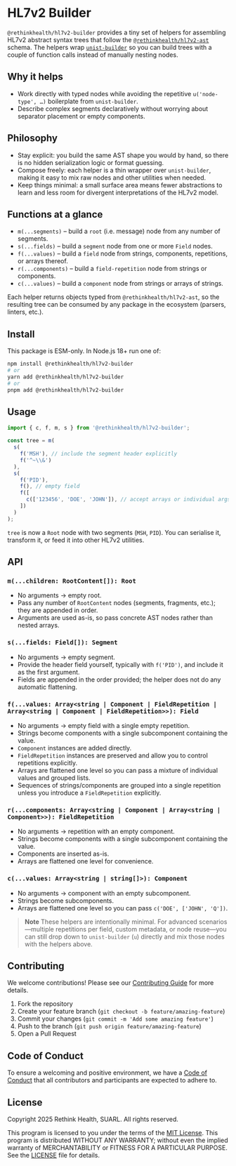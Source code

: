 # HL7v2 Builder

`@rethinkhealth/hl7v2-builder` provides a tiny set of helpers for assembling HL7v2 abstract syntax trees that follow the [`@rethinkhealth/hl7v2-ast`](../hl7v2-ast/) schema. The helpers wrap [`unist-builder`](https://github.com/syntax-tree/unist-builder) so you can build trees with a couple of function calls instead of manually nesting nodes.

## Why it helps

- Work directly with typed nodes while avoiding the repetitive `u('node-type', …)` boilerplate from `unist-builder`.
- Describe complex segments declaratively without worrying about separator placement or empty components.

## Philosophy

- Stay explicit: you build the same AST shape you would by hand, so there is no hidden serialization logic or format guessing.
- Compose freely: each helper is a thin wrapper over `unist-builder`, making it easy to mix raw nodes and other utilities when needed.
- Keep things minimal: a small surface area means fewer abstractions to learn and less room for divergent interpretations of the HL7v2 model.

## Functions at a glance

- `m(...segments)` – build a `root` (i.e. message) node from any number of segments.
- `s(...fields)` – build a `segment` node from one or more `Field` nodes.
- `f(...values)` – build a `field` node from strings, components, repetitions, or arrays thereof.
- `r(...components)` – build a `field-repetition` node from strings or components.
- `c(...values)` – build a `component` node from strings or arrays of strings.

Each helper returns objects typed from `@rethinkhealth/hl7v2-ast`, so the resulting tree can be consumed by any package in the ecosystem (parsers, linters, etc.).

## Install

This package is ESM-only. In Node.js 18+ run one of:

```bash
npm install @rethinkhealth/hl7v2-builder
# or
yarn add @rethinkhealth/hl7v2-builder
# or
pnpm add @rethinkhealth/hl7v2-builder
```

## Usage

```typescript
import { c, f, m, s } from '@rethinkhealth/hl7v2-builder';

const tree = m(
  s(
    f('MSH'), // include the segment header explicitly
    f('^~\\&')
  ),
  s(
    f('PID'),
    f(), // empty field
    f([
      c(['123456', 'DOE', 'JOHN']), // accept arrays or individual args interchangeably
    ])
  )
);
```

`tree` is now a `Root` node with two segments (`MSH`, `PID`). You can serialise it, transform it, or feed it into other HL7v2 utilities.

## API

### `m(...children: RootContent[]): Root`

- No arguments → empty root.
- Pass any number of `RootContent` nodes (segments, fragments, etc.); they are appended in order.
- Arguments are used as-is, so pass concrete AST nodes rather than nested arrays.

### `s(...fields: Field[]): Segment`

- No arguments → empty segment.
- Provide the header field yourself, typically with `f('PID')`, and include it as the first argument.
- Fields are appended in the order provided; the helper does not do any automatic flattening.

### `f(...values: Array<string | Component | FieldRepetition | Array<string | Component | FieldRepetition>>): Field`

- No arguments → empty field with a single empty repetition.
- Strings become components with a single subcomponent containing the value.
- `Component` instances are added directly.
- `FieldRepetition` instances are preserved and allow you to control repetitions explicitly.
- Arrays are flattened one level so you can pass a mixture of individual values and grouped lists.
- Sequences of strings/components are grouped into a single repetition unless you introduce a `FieldRepetition` explicitly.

### `r(...components: Array<string | Component | Array<string | Component>>): FieldRepetition`

- No arguments → repetition with an empty component.
- Strings become components with a single subcomponent containing the value.
- Components are inserted as-is.
- Arrays are flattened one level for convenience.

### `c(...values: Array<string | string[]>): Component`

- No arguments → component with an empty subcomponent.
- Strings become subcomponents.
- Arrays are flattened one level so you can pass `c('DOE', ['JOHN', 'Q'])`.

> **Note**
> These helpers are intentionally minimal. For advanced scenarios—multiple repetitions per field, custom metadata, or node reuse—you can still drop down to `unist-builder` (`u`) directly and mix those nodes with the helpers above.

## Contributing

We welcome contributions! Please see our [Contributing Guide][github-contributing] for more details.

1. Fork the repository
2. Create your feature branch (`git checkout -b feature/amazing-feature`)
3. Commit your changes (`git commit -m 'Add some amazing feature'`)
4. Push to the branch (`git push origin feature/amazing-feature`)
5. Open a Pull Request

## Code of Conduct

To ensure a welcoming and positive environment, we have a [Code of Conduct][github-code-of-conduct] that all contributors and participants are expected to adhere to.

## License

Copyright 2025 Rethink Health, SUARL. All rights reserved.

This program is licensed to you under the terms of the [MIT License](https://opensource.org/licenses/MIT). This program is distributed WITHOUT ANY WARRANTY; without even the implied warranty of MERCHANTABILITY or FITNESS FOR A PARTICULAR PURPOSE. See the [LICENSE][github-license] file for details.

[github-code-of-conduct]: https://github.com/rethinkhealth/hl7v2/blob/main/CODE_OF_CONDUCT.md
[github-license]: https://github.com/rethinkhealth/hl7v2/blob/main/LICENSE
[github-contributing]: https://github.com/rethinkhealth/hl7v2/blob/main/CONTRIBUTING.md
